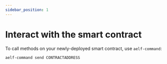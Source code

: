 ```yaml
---
sidebar_position: 1
---
```


# Interact with the smart contract

To call methods on your newly-deployed smart contract, use `aelf-command`:

```bash
aelf-command send CONTRACTADDRESS
```

